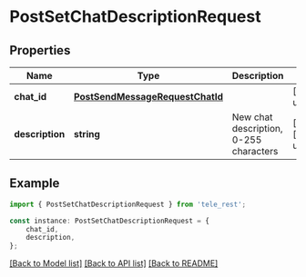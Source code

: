 # PostSetChatDescriptionRequest


## Properties

Name | Type | Description | Notes
------------ | ------------- | ------------- | -------------
**chat_id** | [**PostSendMessageRequestChatId**](PostSendMessageRequestChatId.md) |  | [default to undefined]
**description** | **string** | New chat description, 0-255 characters | [optional] [default to undefined]

## Example

```typescript
import { PostSetChatDescriptionRequest } from 'tele_rest';

const instance: PostSetChatDescriptionRequest = {
    chat_id,
    description,
};
```

[[Back to Model list]](../README.md#documentation-for-models) [[Back to API list]](../README.md#documentation-for-api-endpoints) [[Back to README]](../README.md)
